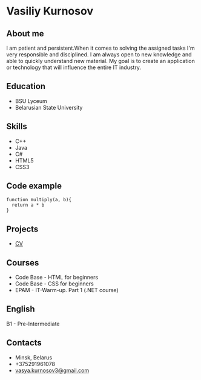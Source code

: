 # Vasiliy Kurnosov

## About me
I am patient and persistent.When it comes to solving the assigned tasks I'm very responsible and disciplined. I am always open to new knowledge and able to quickly understand new material. My goal is to create an application or technology that will influence the entire IT industry.
## Education
- BSU Lyceum
- Belarusian State University
## Skills
- C++
- Java
- C#
- HTML5
- CSS3
## Code example
```
function multiply(a, b){
  return a * b
}
```
## Projects
- [CV](https://github.com/VasiliyKurnosov/rsschool_cv)
## Courses
- Code Base - HTML for beginners
- Code Base - CSS for beginners
- EPAM - IT-Warm-up. Part 1 (.NET course)
## English
B1 - Pre-Intermediate
## Contacts
- Minsk, Belarus
- +375291961078
- vasya.kurnosov3@gmail.com